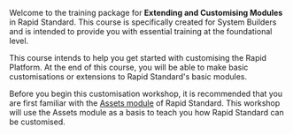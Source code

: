 Welcome to the training package for **Extending and Customising Modules** in Rapid Standard. This course is specifically created for System Builders and is intended to provide you with essential training at the foundational level.

This course intends to help you get started with customising the Rapid Platform. At the end of this course, you will be able to make basic customisations or extensions to Rapid Standard's basic modules.

Before you begin this customisation workshop, it is recommended that you are first familiar with the <a href="https://rapiddocs.z8.web.core.windows.net/docs/Rapid/2-Rapid Standard/2-Assets/base-assets-and-subtypes/base-assets-and-subtypes.md" target="_blank">Assets module</a> of Rapid Standard. This workshop will use the Assets module as a basis to teach you how Rapid Standard can be customised.